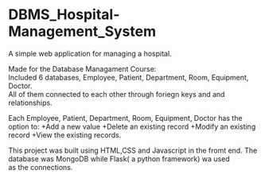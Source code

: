 # DBMS_Hospital-Management_System
A simple web application for managing a hospital.

Made for the Database Managament Course:  
Included 6 databases, Employee, Patient, Department, Room, Equipment, Doctor.  
All of them connected to each other through foriegn keys and and relationships.  

Each Employee, Patient, Department, Room, Equipment, Doctor has the option to:
+Add a new value
+Delete an existing record
+Modify an existing record
+View the existing records.  
  
This project was built using HTML,CSS and Javascript in the fromt end. The database was MongoDB while Flask( a python framework) wa used   
as the connections.
